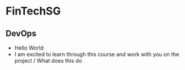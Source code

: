 # FinTechSG
## DevOps
* Hello World
* I am excited to learn through this course and work with you on the project 
/ What does this do 

